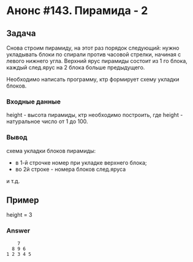# Анонс #143. Пирамида - 2

## Задача

Снова строим пирамиду, на этот раз порядок следующий: нужно укладывать блоки по спирали против часовой стрелки, начиная с левого нижнего угла. Верхний ярус пирамиды состоит из 1 го блока, каждый след.ярус на 2 блока больше предыдущего.

Необходимо написать программу, ктр формирует схему укладки блоков.

### Входные данные

height - высота пирамиды, ктр необходимо построить, где height - натуральное число от 1 до 100.

### Вывод

схема укладки блоков пирамиды:

- в 1-й строчке номер при укладке верхнего блока;
- во 2й строке - номера блоков след.яруса

и т.д.

## Пример

height = 3

### Answer

```
    7
  8 9 6
1 2 3 4 5
```